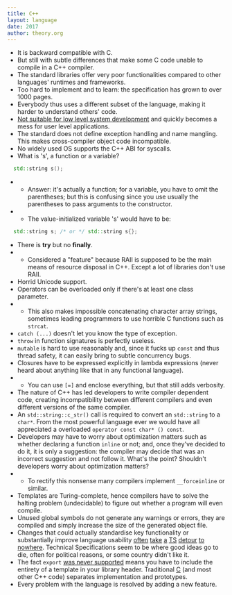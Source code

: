 ```yaml
---
title: C++
layout: language
date: 2017
author: theory.org
---
```

* It is backward compatible with C.
* But still with subtle differences that make some C code unable to compile in a C++ compiler.
* The standard libraries offer very poor functionalities compared to other languages' runtimes and frameworks.
* Too hard to implement and to learn: the specification has grown to over 1000 pages.
* Everybody thus uses a different subset of the language, making it harder to understand others' code.
* [Not suitable for low level system development](https://web.archive.org/web/20140111204548/http://msdn.microsoft.com/en-us/windows/hardware/gg487420.aspx#EFE) and quickly becomes a mess for user level applications.
* The standard does not define exception handling and name mangling. This makes cross-compiler object code incompatible.
* No widely used OS supports the C++ ABI for syscalls.
* What is 's', a function or a variable?
```cpp
  std::string s();
```
* * Answer: it's actually a function; for a variable, you have to omit the parentheses; but this is confusing since you use usually the parentheses to pass arguments to the constructor.
* * The value-initialized variable 's' would have to be:
```cpp
  std::string s; /* or */ std::string s{};
```
* There is **try** but no **finally**.
* * Considered a "feature" because RAII is supposed to be the main means of resource disposal in C++. Except a lot of libraries don't use RAII.
* Horrid Unicode support.
* Operators can be overloaded only if there's at least one class parameter.
* * This also makes impossible concatenating character array strings, sometimes leading programmers to use horrible C functions such as `strcat`.
* `catch (...)` doesn't let you know the type of exception.
* `throw` in function signatures is perfectly useless.
* `mutable` is hard to use reasonably and, since it fucks up `const` and thus thread safety, it can easily bring to subtle concurrency bugs.
* Closures have to be expressed explicitly in lambda expressions (never heard about anything like that in any functional language).
* * You can use `[=]` and enclose everything, but that still adds verbosity.
* The nature of C++ has led developers to write compiler dependent code, creating incompatibility between different compilers and even different versions of the same compiler.
* An `std::string::c_str()` call is required to convert an `std::string` to a `char*`. From the most powerful language ever we would have all appreciated a  overloaded `operator const char* () const`.
* Developers may have to worry about optimization matters such as whether declaring a function `inline` or not; and, once they've decided to do it, it is only a suggestion: the compiler may decide that was an incorrect suggestion and not follow it. What's the point? Shouldn't developers worry about optimization matters?
* * To rectify this nonsense many compilers implement `__forceinline` or similar.
* Templates are Turing-complete, hence compilers have to solve the halting problem (undecidable) to figure out whether a program will even compile.
* Unused global symbols do not generate any warnings or errors, they are compiled and simply increase the size of the generated object file.
* Changes that could actually standardise key functionality or substantially improve language usability [often](http://www.open-std.org/jtc1/sc22/wg21/docs/papers/2015/n4478.html)
[take](http://www.open-std.org/jtc1/sc22/wg21/docs/papers/2015/n4377.pdf) [a](http://www.open-std.org/jtc1/sc22/wg21/docs/papers/2015/n4514.pdf)
[TS](http://www.open-std.org/jtc1/s22/wg21/docs/papers/2016/n4592.pdf) [detour](http://www.open-std.org/jtc1/sc22/wg21/docs/papers/2016/p0267r2.pdf)
[to](http://www.open-std.org/jtc1/sc22/wg21/docs/papers/2013/n3820.html) [nowhere](http://www.open-std.org/jtc1/sc22/wg21/docs/papers/2016/n4569.pdf).
Technical Specifications seem to be where good ideas go to die, often for political reasons, or some country didn't like it.
* The fact `export` [was never supported](http://www.open-std.org/jtc1/sc22/wg21/docs/papers/2003/n1426.pdf)
means you have to include the entirety of a template in your library header.
Traditional [C](/why/c) (and most other C++ code) separates implementation and prototypes.
* Every problem with the language is resolved by adding a new feature.
